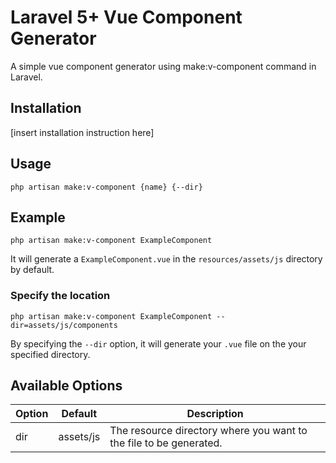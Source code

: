 # Laravel 5+ Vue Component Generator
A simple vue component generator using make:v-component command in Laravel.

## Installation
[insert installation instruction here]

## Usage
```
php artisan make:v-component {name} {--dir}
```

## Example
```
php artisan make:v-component ExampleComponent
```
It will generate a `ExampleComponent.vue` in the `resources/assets/js` directory by default.

### Specify the location
```
php artisan make:v-component ExampleComponent --dir=assets/js/components
```
By specifying the `--dir` option, it will generate your `.vue` file on the your specified directory.

## Available Options
| Option | Default   | Description                                                        |
|--------|-----------|--------------------------------------------------------------------|
| dir    | assets/js | The resource directory where you want to the file to be generated. |
